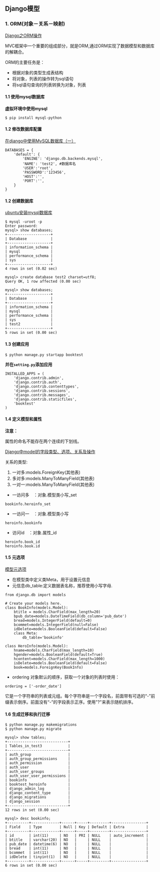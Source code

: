 ## Django模型

### 1. ORM(对象－关系－映射)

[Django之ORM操作](http://www.cnblogs.com/sss4/p/7070942.html)

MVC框架中一个重要的组成部分，就是ORM,通过ORM实现了数据模型和数据库的解耦合。

ORM的主要任务是：

* 根据对象的类型生成表结构
* 将对象，列表的操作转为sql语句
* 将sql语句查询的列表转换为对象，列表

#### 1.1 使用mysql数据库

**虚拟环境中使用mysql**

```
$ pip install mysql-python
```

#### 1.2 修改数据库配置

[在django中使用MySQL数据库（一）](http://www.cnblogs.com/fengri/articles/django5.html)

```
DATABASES = {
    'default': {
        'ENGINE': 'django.db.backends.mysql',
        'NAME': 'test2', #数据库名
        'USER':'root',
        'PASSWORD':'123456',
        'HOST':'',
        'PORT':'',
    }
}    
```

#### 1.2 创建数据库

[ubuntu安装mysql数据库](https://www.linuxidc.com/Linux/2017-06/144805.htm)

```
$ mysql -uroot -p
Enter password: 
mysql> show databases;
+--------------------+
| Database           |
+--------------------+
| information_schema |
| mysql              |
| performance_schema |
| sys                |
+--------------------+
4 rows in set (0.02 sec)

mysql> create database test2 charset=utf8;
Query OK, 1 row affected (0.00 sec)

mysql> show databases;
+--------------------+
| Database           |
+--------------------+
| information_schema |
| mysql              |
| performance_schema |
| sys                |
| test2              |
+--------------------+
5 rows in set (0.00 sec)
```

#### 1.3 创建应用

```
$ python manage.py startapp booktest
```

**并在`setting.py`添加应用**

```
INSTALLED_APPS = ( 
    'django.contrib.admin',
    'django.contrib.auth',
    'django.contrib.contenttypes',
    'django.contrib.sessions',
    'django.contrib.messages',
    'django.contrib.staticfiles',
    'booktest'
)
```

#### 1.4 定义模型和属性

**注意：**

属性的命名不能存在两个连续的下划线。

[Django中model的字段类型、选项、关系及操作](https://blog.csdn.net/gavinking0110/article/details/54412590)                            

关系的类型:

1. 一对多:models.ForeignKey(其他表)
2. 多对多:models.ManyToManyField(其他表)
3. 一对一:models.ManyToManyField(其他表)
* 一访问多　：对象.模型类小写_set


```
bookinfo.heroinfo_set
```

* 一访问一　：对象.模型类小写


```
heroinfo.bookinfo
```

* 访问id　：对象.属性_id


```
heroinfo.book_id
heroinfo.book.id
```

#### 1.5 元选项

[模型元选项](http://wiki.jikexueyuan.com/project/django-chinese-docs-18/2_1_3_Meta-options.html)

* 在模型类中定义类Meta，用于设置元信息
* 元信息db_table:定义数据表名称，推荐使用小写字母.


```
from django.db import models

# Create your models here.
class BookInfo(models.Model):
    btitle = models.CharField(max_length=20)
    bpub_date=models.DateTimeField(db_column='pub_date')
    bread=models.IntegerField(default=0)
    bcommet=models.IntegerField(null=False)
    idDelete=models.BooleanField(default=False)
    class Meta:
        db_table='bookinfo'

class HeroInfo(models.Model):
    hname=models.CharField(max_length=10)
    hgender=models.BooleanField(default=True)
    hcontent=models.CharField(max_length=1000)
    isDelete=models.BooleanField(default=False)
    book=models.ForeignKey(BookInfo)
```

* ordering 对象默认的顺序，获取一个对象的列表时使用：

```
ordering = ['-order_date']
```

它是一个字符串的列表或元组。每个字符串是一个字段名，前面带有可选的“-”前缀表示倒序。前面没有“-”的字段表示正序。使用"?"来表示随机排序。

#### 1.6 生成迁移和执行迁移

```
$ python manage.py makemigrations
$ python manage.py migrate
```
```
mysql> show tables;
+----------------------------+
| Tables_in_test3            |
+----------------------------+
| auth_group                 |
| auth_group_permissions     |
| auth_permission            |
| auth_user                  |
| auth_user_groups           |
| auth_user_user_permissions |
| bookinfo                   |
| booktest_heroinfo          |
| django_admin_log           |
| django_content_type        |
| django_migrations          |
| django_session             |
+----------------------------+
12 rows in set (0.00 sec)

mysql> desc bookinfo;
+----------+-------------+------+-----+---------+----------------+
| Field    | Type        | Null | Key | Default | Extra          |
+----------+-------------+------+-----+---------+----------------+
| id       | int(11)     | NO   | PRI | NULL    | auto_increment |
| btitle   | varchar(20) | NO   |     | NULL    |                |
| pub_date | datetime(6) | NO   |     | NULL    |                |
| bread    | int(11)     | NO   |     | NULL    |                |
| bcommet  | int(11)     | NO   |     | NULL    |                |
| idDelete | tinyint(1)  | NO   |     | NULL    |                |
+----------+-------------+------+-----+---------+----------------+
6 rows in set (0.00 sec)

```
